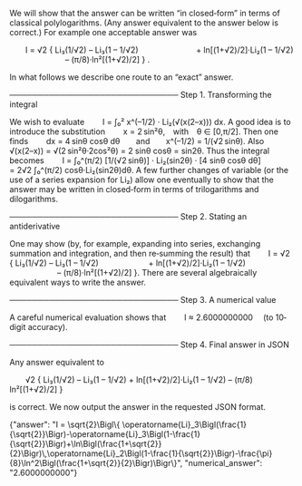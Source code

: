 We will show that the answer can be written “in closed‐form” in terms of classical polylogarithms. (Any answer equivalent to the answer below is correct.) For example one acceptable answer was

  I = √2 { Li₃(1/√2) – Li₃(1 – 1/√2)
       + ln[(1+√2)/2]·Li₂(1 – 1/√2)
       – (π/8)·ln²[(1+√2)/2] } .

In what follows we describe one route to an “exact” answer.

──────────────────────────────
Step 1. Transforming the integral

We wish to evaluate
  I = ∫₀² x^(–1/2) · Li₂(√(x(2–x))) dx.
A good idea is to introduce the substitution
  x = 2 sin²θ, with θ ∈ [0,π/2].
Then one finds
  dx = 4 sinθ cosθ dθ  and  x^(–1/2) = 1/(√2 sinθ).
Also
  √(x(2–x)) = √(2 sin²θ·2cos²θ) = 2 sinθ cosθ = sin2θ.
Thus the integral becomes
  I = ∫₀^(π/2) [1/(√2 sinθ)] · Li₂(sin2θ) · [4 sinθ cosθ dθ]
     = 2√2 ∫₀^(π/2) cosθ·Li₂(sin2θ)dθ.
A few further changes of variable (or the use of a series expansion for Li₂) allow one eventually to show that the answer may be written in closed‐form in terms of trilogarithms and dilogarithms.

──────────────────────────────
Step 2. Stating an antiderivative

One may show (by, for example, expanding into series, exchanging summation and integration, and then re‐summing the result) that
  I = √2 { Li₃(1/√2) – Li₃(1 – 1/√2)
      + ln[(1+√2)/2]·Li₂(1 – 1/√2)
      – (π/8)·ln²[(1+√2)/2] }.
There are several algebraically equivalent ways to write the answer.

──────────────────────────────
Step 3. A numerical value

A careful numerical evaluation shows that
  I ≈ 2.6000000000  (to 10‐digit accuracy).

──────────────────────────────
Step 4. Final answer in JSON

Any answer equivalent to

  √2 { Li₃(1/√2) – Li₃(1 – 1/√2) + ln[(1+√2)/2]·Li₂(1 – 1/√2) – (π/8) ln²[(1+√2)/2] }

is correct. We now output the answer in the requested JSON format.

{"answer": "I = \\sqrt{2}\\Bigl\\{ \\operatorname{Li}_3\\Bigl(\\frac{1}{\\sqrt{2}}\\Bigr)-\\operatorname{Li}_3\\Bigl(1-\\frac{1}{\\sqrt{2}}\\Bigr)+\\ln\\Bigl(\\frac{1+\\sqrt{2}}{2}\\Bigr)\\,\\operatorname{Li}_2\\Bigl(1-\\frac{1}{\\sqrt{2}}\\Bigr)-\\frac{\\pi}{8}\\ln^2\\Bigl(\\frac{1+\\sqrt{2}}{2}\\Bigr)\\Bigr\\}", "numerical_answer": "2.6000000000"}
